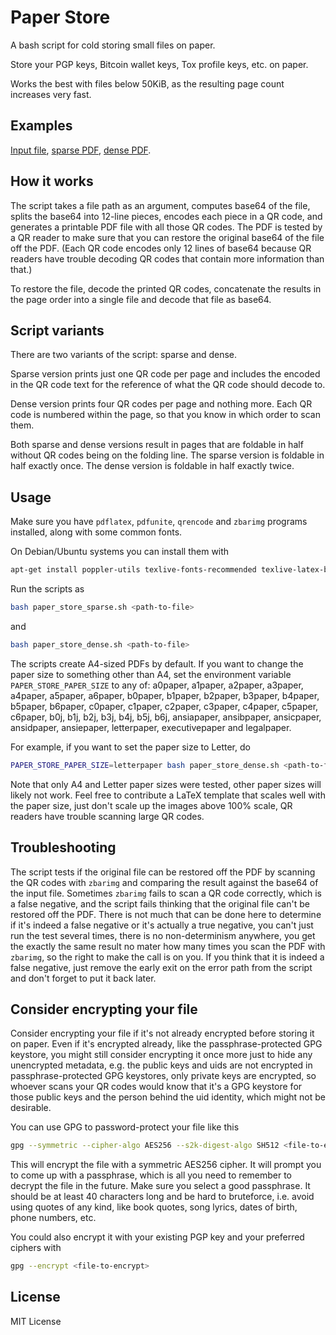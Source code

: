 # Paper Store

A bash script for cold storing small files on paper.

Store your PGP keys, Bitcoin wallet keys, Tox profile keys, etc. on paper.

Works the best with files below 50KiB, as the resulting page count increases very fast.

## Examples

[Input file](examples/input.txt), [sparse PDF](examples/output_sparse.pdf), [dense PDF](examples/output_dense.pdf).

## How it works

The script takes a file path as an argument, computes base64 of the file, splits the base64 into 12-line pieces, encodes each piece in a QR code, and generates a printable PDF file with all those QR codes. 
The PDF is tested by a QR reader to make sure that you can restore the original base64 of the file off the PDF.
(Each QR code encodes only 12 lines of base64 because QR readers have trouble decoding QR codes that contain more information than that.)

To restore the file, decode the printed QR codes, concatenate the results in the page order into a single file and decode that file as base64.

## Script variants

There are two variants of the script: sparse and dense.

Sparse version prints just one QR code per page and includes the encoded in the QR code text for the reference of what the QR code should decode to.

Dense version prints four QR codes per page and nothing more.
Each QR code is numbered within the page, so that you know in which order to scan them.

Both sparse and dense versions result in pages that are foldable in half without QR codes being on the folding line.
The sparse version is foldable in half exactly once.
The dense version is foldable in half exactly twice.

## Usage

Make sure you have `pdflatex`, `pdfunite`, `qrencode` and `zbarimg` programs installed, along with some common fonts.

On Debian/Ubuntu systems you can install them with

```bash
apt-get install poppler-utils texlive-fonts-recommended texlive-latex-base qrencode zbar-tools
```

Run the scripts as

```bash
bash paper_store_sparse.sh <path-to-file>
```

and 

```bash
bash paper_store_dense.sh <path-to-file>
```

The scripts create A4-sized PDFs by default.
If you want to change the paper size to something other than A4, set the environment variable `PAPER_STORE_PAPER_SIZE` to any of: a0paper, a1paper, a2paper, a3paper, a4paper, a5paper, a6paper, b0paper, b1paper, b2paper, b3paper, b4paper, b5paper, b6paper, c0paper, c1paper, c2paper, c3paper, c4paper, c5paper, c6paper, b0j, b1j, b2j, b3j, b4j, b5j, b6j, ansiapaper, ansibpaper, ansicpaper, ansidpaper, ansiepaper, letterpaper, executivepaper and legalpaper.

For example, if you want to set the paper size to Letter, do

```bash
PAPER_STORE_PAPER_SIZE=letterpaper bash paper_store_dense.sh <path-to-file>
```

Note that only A4 and Letter paper sizes were tested, other paper sizes will likely not work.
Feel free to contribute a LaTeX template that scales well with the paper size, just don't scale up the images above 100% scale, QR readers have trouble scanning large QR codes.

## Troubleshooting

The script tests if the original file can be restored off the PDF by scanning the QR codes with `zbarimg` and comparing the result against the base64 of the input file.
Sometimes `zbarimg` fails to scan a QR code correctly, which is a false negative, and the script fails thinking that the original file can't be restored off the PDF.
There is not much that can be done here to determine if it's indeed a false negative or it's actually a true negative, you can't just run the test several times, there is no non-determinism anywhere, you get the exactly the same result no mater how many times you scan the PDF with `zbarimg`, so the right to make the call is on you.
If you think that it is indeed a false negative, just remove the early exit on the error path from the script and don't forget to put it back later.

## Consider encrypting your file

Consider encrypting your file if it's not already encrypted before storing it on paper.
Even if it's encrypted already, like the passphrase-protected GPG keystore, you might still consider encrypting it once more just to hide any unencrypted metadata, e.g. the public keys and uids are not encrypted in passphrase-protected GPG keystores, only private keys are encrypted, so whoever scans your QR codes would know that it's a GPG keystore for those public keys and the person behind the uid identity, which might not be desirable.

You can use GPG to password-protect your file like this

```bash
gpg --symmetric --cipher-algo AES256 --s2k-digest-algo SH512 <file-to-encrypt>
```

This will encrypt the file with a symmetric AES256 cipher.
It will prompt you to come up with a passphrase, which is all you need to remember to decrypt the file in the future.
Make sure you select a good passphrase.
It should be at least 40 characters long and be hard to bruteforce, i.e. avoid using quotes of any kind, like book quotes, song lyrics, dates of birth, phone numbers, etc.

You could also encrypt it with your existing PGP key and your preferred ciphers with

```bash
gpg --encrypt <file-to-encrypt>
```

## License

MIT License

